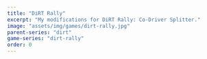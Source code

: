 ```yaml
---
title: "DiRT Rally"
excerpt: "My modifications for DiRT Rally: Co-Driver Splitter."
image: "assets/img/games/dirt-rally.jpg"
parent-series: "dirt"
game-series: "dirt-rally"
order: 0
---
```

